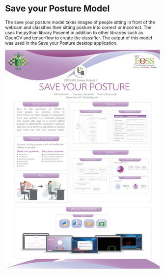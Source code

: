 # Save your Posture Model

The save your posture model takes images of people sitting in front of the webcam and classifies their sitting posture into correct or incorrect. 
The uses the python library Posenet in addition to other libraries such as OpenCV and tensorflow to create the classifier. 
The output of this model was used in the Save your Posture desktop application. 

![Screenshot](Poster4.png)

